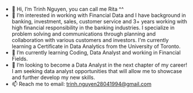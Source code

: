 - 👋 Hi, I’m Trinh Nguyen, you can call me Rita ^^ 
- 👀 I’m interested in working with Financial Data and I have background in banking, investment, sales, customer service and 3+ years working with high financial responsibility in the banking industries. I specialize in problem solving and communications through planning and collaboration with various customers and investors. I'm currently learning a Certificate in Data Analytics from the University of Toronto.
- 🌱 I’m currently learning Coding, Data Analyst and working in Financial Fields. 
- 💞️ I’m looking to become a Data Analyst in the next chapter of my career! I am seeking data analyst opportunities that will allow me to showcase and further develop my new skills.
- 📫 Reach me to email: trinh.nguyen28041994@gmail.com

<!---
tnguy25/tnguy25 is a ✨ special ✨ repository because its `README.md` (this file) appears on your GitHub profile.
You can click the Preview link to take a look at your changes.
--->
